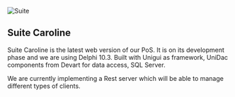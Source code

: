 ![Suite](https://www.farmaciascatedral.com/wp-content/uploads/2021/10/caroline.jpg)
## Suite Caroline ##

Suite Caroline is the latest web version of our PoS. It is on its development phase and we are using Delphi 10.3. Built with Unigui as framework, UniDac components from Devart for data access, SQL Server.

We are currently implementing a Rest server which will be able to manage different types of clients.
